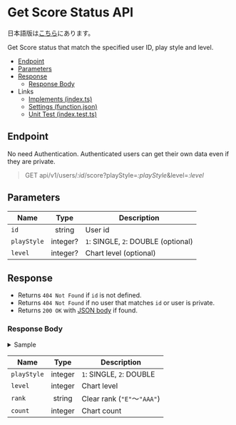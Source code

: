 # Get Score Status API

日本語版は[こちら](./README-ja.md)にあります。

Get Score status that match the specified user ID, play style and level.

- [Endpoint](#endpoint)
- [Parameters](#parameters)
- [Response](#response)
  - [Response Body](#response-body)
- Links
  - [Implements (index.ts)](index.ts)
  - [Settings (function.json)](function.json)
  - [Unit Test (index.test.ts)](index.test.ts)

## Endpoint

No need Authentication. Authenticated users can get their own data even if they are private.

> GET api/v1/users/*:id*/score?playStyle=*:playStyle*&level=*:level*

## Parameters

|Name|Type|Description|
|----|:--:|-----------|
|`id`|string|User id|
|`playStyle`|integer?|`1`: SINGLE, `2`: DOUBLE (optional)|
|`level`|integer?|Chart level (optional)|

## Response

- Returns `404 Not Found` if `id` is not defined.
- Returns `404 Not Found` if no user that matches `id` or user is private.
- Returns `200 OK` with [JSON body](#response-body) if found.

### Response Body

<details>
  <summary>Sample</summary>

```json
[
  {
    "playStyle": 1,
    "level": 1,
    "rank": "AA+",
    "count": 10
  },
  {
    "playStyle": 1,
    "level": 1,
    "rank": "AAA",
    "count": 20
  }
]
```

</details>

|Name|Type|Description|
|----|:--:|-----------|
|`playStyle`|integer|`1`: SINGLE, `2`: DOUBLE|
|`level`|integer|Chart level|
|`rank`|string|Clear rank (`"E"`～`"AAA"`)|
|`count`|integer|Chart count|
